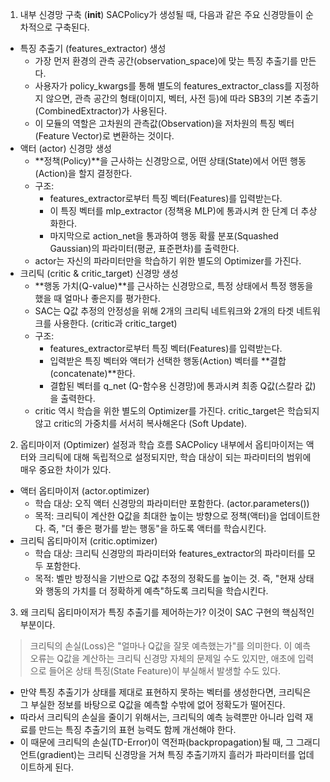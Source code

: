 ---
---
1. 내부 신경망 구축 (__init__)
SACPolicy가 생성될 때, 다음과 같은 주요 신경망들이 순차적으로 구축된다.
 * 특징 추출기 (features_extractor) 생성
   * 가장 먼저 환경의 관측 공간(observation_space)에 맞는 특징 추출기를 만든다.
   * 사용자가 policy_kwargs를 통해 별도의 features_extractor_class를 지정하지 않으면, 관측 공간의 형태(이미지, 벡터, 사전 등)에 따라 SB3의 기본 추출기(CombinedExtractor)가 사용된다.
   * 이 모듈의 역할은 고차원의 관측값(Observation)을 저차원의 특징 벡터(Feature Vector)로 변환하는 것이다. 
 * 액터 (actor) 신경망 생성
   * **정책(Policy)**을 근사하는 신경망으로, 어떤 상태(State)에서 어떤 행동(Action)을 할지 결정한다.
   * 구조:
     * features_extractor로부터 특징 벡터(Features)를 입력받는다.
     * 이 특징 벡터를 mlp_extractor (정책용 MLP)에 통과시켜 한 단계 더 추상화한다.
     * 마지막으로 action_net을 통과하여 행동 확률 분포(Squashed Gaussian)의 파라미터(평균, 표준편차)를 출력한다.
   * actor는 자신의 파라미터만을 학습하기 위한 별도의 Optimizer를 가진다.
 * 크리틱 (critic & critic_target) 신경망 생성
   * **행동 가치(Q-value)**를 근사하는 신경망으로, 특정 상태에서 특정 행동을 했을 때 얼마나 좋은지를 평가한다.
   * SAC는 Q값 추정의 안정성을 위해 2개의 크리틱 네트워크와 2개의 타겟 네트워크를 사용한다. (critic과 critic_target)
   * 구조:
     * features_extractor로부터 특징 벡터(Features)를 입력받는다.
     * 입력받은 특징 벡터와 액터가 선택한 행동(Action) 벡터를 **결합(concatenate)**한다.
     * 결합된 벡터를 q_net (Q-함수용 신경망)에 통과시켜 최종 Q값(스칼라 값)을 출력한다.
   * critic 역시 학습을 위한 별도의 Optimizer를 가진다. critic_target은 학습되지 않고 critic의 가중치를 서서히 복사해온다 (Soft Update).
2. 옵티마이저 (Optimizer) 설정과 학습 흐름
SACPolicy 내부에서 옵티마이저는 액터와 크리틱에 대해 독립적으로 설정되지만, 학습 대상이 되는 파라미터의 범위에 매우 중요한 차이가 있다.
 * 액터 옵티마이저 (actor.optimizer)
   * 학습 대상: 오직 액터 신경망의 파라미터만 포함한다. (actor.parameters())
   * 목적: 크리틱이 계산한 Q값을 최대한 높이는 방향으로 정책(액터)을 업데이트한다. 즉, "더 좋은 평가를 받는 행동"을 하도록 액터를 학습시킨다.
 * 크리틱 옵티마이저 (critic.optimizer)
   * 학습 대상: 크리틱 신경망의 파라미터와 features_extractor의 파라미터를 모두 포함한다.
   * 목적: 벨만 방정식을 기반으로 Q값 추정의 정확도를 높이는 것. 즉, "현재 상태와 행동의 가치를 더 정확하게 예측"하도록 크리틱을 학습시킨다.
3. 왜 크리틱 옵티마이저가 특징 추출기를 제어하는가?
이것이 SAC 구현의 핵심적인 부분이다.
> 크리틱의 손실(Loss)은 "얼마나 Q값을 잘못 예측했는가"를 의미한다. 이 예측 오류는 Q값을 계산하는 크리틱 신경망 자체의 문제일 수도 있지만, 애초에 입력으로 들어온 상태 특징(State Feature)이 부실해서 발생할 수도 있다.

 * 만약 특징 추출기가 상태를 제대로 표현하지 못하는 벡터를 생성한다면, 크리틱은 그 부실한 정보를 바탕으로 Q값을 예측할 수밖에 없어 정확도가 떨어진다.
 * 따라서 크리틱의 손실을 줄이기 위해서는, 크리틱의 예측 능력뿐만 아니라 입력 재료를 만드는 특징 추출기의 표현 능력도 함께 개선해야 한다.
 * 이 때문에 크리틱의 손실(TD-Error)이 역전파(backpropagation)될 때, 그 그래디언트(gradient)는 크리틱 신경망을 거쳐 특징 추출기까지 흘러가 파라미터를 업데이트하게 된다.